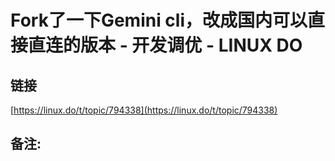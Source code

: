 # Fork了一下Gemini cli，改成国内可以直接直连的版本 - 开发调优 - LINUX DO
## 链接 
 [https://linux.do/t/topic/794338](https://linux.do/t/topic/794338) 
 ## 备注: